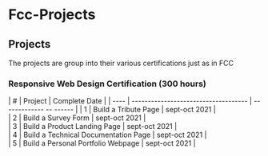 # Fcc-Projects

## Projects

The projects are group into their various certifications just as in FCC

### Responsive Web Design Certification (300 hours)

| #    | Project                              | Complete Date           | 
| ---- | ------------------------------------ | ------------- -- ------ | 
| 1    | Build a Tribute Page                 |  sept-oct 2021          |                 
| 2    | Build a Survey Form                  |  sept-oct 2021          |                 
| 3    | Build a Product Landing Page         |  sept-oct 2021          |                
| 4    | Build a Technical Documentation Page |  sept-oct 2021          |                
| 5    | Build a Personal Portfolio Webpage   |  sept-oct 2021          |                
